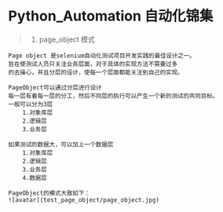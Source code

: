 # Python_Automation 自动化锦集

> 1. page_object 模式
```
Page object 是selenium自动化测试项目开发实践的最佳设计之一。
旨在使测试人员只关注业务层面，对于具体的实现方法不需要过多
的去操心，并且分层的设计，使每一个层面都能关注到自己的实现。

PageObject可以通过分层进行设计
每一层有着每一层的分工，然后不同层的执行可以产生一个新的测试的共同目标。
一般可以分为3层
	1.对象库层
	2.逻辑层
	3.业务层

如果测试的数据大，可以加上一个数据层
	1.对象库层
	2.逻辑层
	3.业务层
	4.数据层

PageObject的模式大致如下：
![avatar](test_page_object/page_object.jpg)
```


